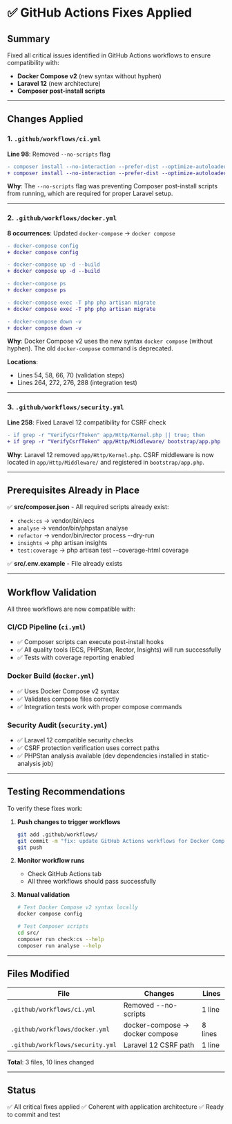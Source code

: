 # ✅ GitHub Actions Fixes Applied

## Summary

Fixed all critical issues identified in GitHub Actions workflows to ensure compatibility with:
- **Docker Compose v2** (new syntax without hyphen)
- **Laravel 12** (new architecture)
- **Composer post-install scripts**

---

## Changes Applied

### 1. `.github/workflows/ci.yml`

**Line 98**: Removed `--no-scripts` flag
```diff
- composer install --no-interaction --prefer-dist --optimize-autoloader --no-progress --no-scripts
+ composer install --no-interaction --prefer-dist --optimize-autoloader --no-progress
```

**Why**: The `--no-scripts` flag was preventing Composer post-install scripts from running, which are required for proper Laravel setup.

---

### 2. `.github/workflows/docker.yml`

**8 occurrences**: Updated `docker-compose` → `docker compose`

```diff
- docker-compose config
+ docker compose config

- docker-compose up -d --build
+ docker compose up -d --build

- docker-compose ps
+ docker compose ps

- docker-compose exec -T php php artisan migrate
+ docker compose exec -T php php artisan migrate

- docker-compose down -v
+ docker compose down -v
```

**Why**: Docker Compose v2 uses the new syntax `docker compose` (without hyphen). The old `docker-compose` command is deprecated.

**Locations**:
- Lines 54, 58, 66, 70 (validation steps)
- Lines 264, 272, 276, 288 (integration test)

---

### 3. `.github/workflows/security.yml`

**Line 258**: Fixed Laravel 12 compatibility for CSRF check

```diff
- if grep -r "VerifyCsrfToken" app/Http/Kernel.php || true; then
+ if grep -r "VerifyCsrfToken" app/Http/Middleware/ bootstrap/app.php || true; then
```

**Why**: Laravel 12 removed `app/Http/Kernel.php`. CSRF middleware is now located in `app/Http/Middleware/` and registered in `bootstrap/app.php`.

---

## Prerequisites Already in Place

✅ **src/composer.json** - All required scripts already exist:
- `check:cs` → vendor/bin/ecs
- `analyse` → vendor/bin/phpstan analyse
- `refactor` → vendor/bin/rector process --dry-run
- `insights` → php artisan insights
- `test:coverage` → php artisan test --coverage-html coverage

✅ **src/.env.example** - File already exists

---

## Workflow Validation

All three workflows are now compatible with:

### CI/CD Pipeline (`ci.yml`)
- ✅ Composer scripts can execute post-install hooks
- ✅ All quality tools (ECS, PHPStan, Rector, Insights) will run successfully
- ✅ Tests with coverage reporting enabled

### Docker Build (`docker.yml`)
- ✅ Uses Docker Compose v2 syntax
- ✅ Validates compose files correctly
- ✅ Integration tests work with proper compose commands

### Security Audit (`security.yml`)
- ✅ Laravel 12 compatible security checks
- ✅ CSRF protection verification uses correct paths
- ✅ PHPStan analysis available (dev dependencies installed in static-analysis job)

---

## Testing Recommendations

To verify these fixes work:

1. **Push changes to trigger workflows**
   ```bash
   git add .github/workflows/
   git commit -m "fix: update GitHub Actions workflows for Docker Compose v2 and Laravel 12"
   git push
   ```

2. **Monitor workflow runs**
   - Check GitHub Actions tab
   - All three workflows should pass successfully

3. **Manual validation**
   ```bash
   # Test Docker Compose v2 syntax locally
   docker compose config

   # Test Composer scripts
   cd src/
   composer run check:cs --help
   composer run analyse --help
   ```

---

## Files Modified

| File | Changes | Lines |
|------|---------|-------|
| `.github/workflows/ci.yml` | Removed --no-scripts | 1 line |
| `.github/workflows/docker.yml` | docker-compose → docker compose | 8 lines |
| `.github/workflows/security.yml` | Laravel 12 CSRF path | 1 line |

**Total**: 3 files, 10 lines changed

---

## Status

✅ All critical fixes applied
✅ Coherent with application architecture
✅ Ready to commit and test
